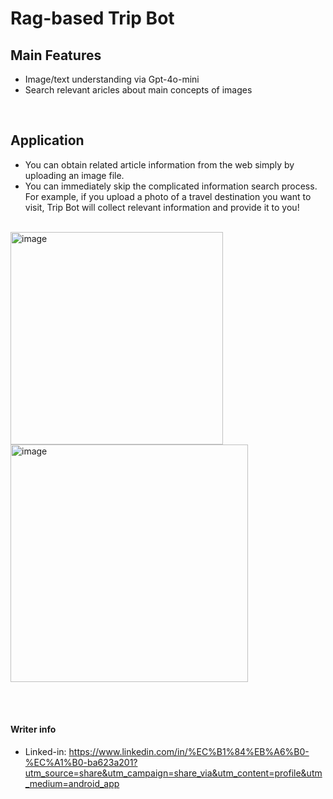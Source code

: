 # Rag-based Trip Bot

## Main Features
- Image/text understanding via Gpt-4o-mini 
- Search relevant aricles about main concepts of images  

<br/>
 
## Application
- You can obtain related article information from the web simply by uploading an image file.
- You can immediately skip the complicated information search process. For example, if you upload a photo of a travel destination you want to visit, Trip Bot will collect relevant information and provide it to you! 

<br/>

<img src=https://github.com/user-attachments/assets/a7270115-50f1-4264-a7c2-171626c2e9aa alt='image' width=340/>
<image src=https://github.com/user-attachments/assets/6edd38eb-ef59-428a-93e0-9f65afbb8509 alt='image' width=380/>


<br/><br/>

#### Writer info
- Linked-in:  https://www.linkedin.com/in/%EC%B1%84%EB%A6%B0-%EC%A1%B0-ba623a201?utm_source=share&utm_campaign=share_via&utm_content=profile&utm_medium=android_app 




